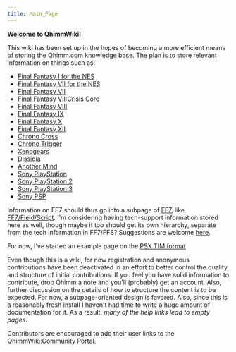 ```yaml
---
title: Main_Page
---
```


<b>Welcome to QhimmWiki!</b>

This wiki has been set up in the hopes of becoming a more efficient means of storing the Qhimm.com knowledge base. The plan is to store relevant information on things such as:

- [Final Fantasy I for the NES](FF1NES)
- [Final Fantasy VII for the NES](FF7NES)
- [Final Fantasy VII](FF7)
- [Final Fantasy VII:Crisis Core](FF7:CC)
- [Final Fantasy VIII](FF8)
- [Final Fantasy IX](FF9)
- [Final Fantasy X](FF10)
- [Final Fantasy XII](FF12)
- [Chrono Cross](CC)
- [Chrono Trigger](CT)
- [Xenogears](Xeno)
- [Dissidia](Dissidia)
- [Another Mind](Another_Mind)
- [Sony PlayStation](PSX)
- [Sony PlayStation 2](PS2)
- [Sony PlayStation 3](PS3)
- [Sony PSP](PSP)

Information on FF7 should thus go into a subpage of [FF7](FF7 "wikilink"), like [FF7/Field/Script](FF7/Field/Script "wikilink"). I'm considering having tech-support information stored here as well, though maybe it too should get its own hierarchy, separate from the tech information in FF7/FF8? Suggestions are welcome [here](Talk:Main_page).

For now, I've started an example page on the [PSX TIM format](PSX/TIM_file)

Even though this is a wiki, for now registration and anonymous contributions have been deactivated in an effort to better control the quality and structure of initial contributions. If you feel you have solid information to contribute, drop Qhimm a note and you'll (probably) get an account. Also, further discussion on the details of how to structure the content is to be expected. For now, a subpage-oriented design is favored. Also, since this is a reasonably fresh install I haven't had time to write a huge amount of documentation for it. As a result, *many of the help links lead to empty pages*.

Contributors are encouraged to add their user links to the [QhimmWiki:Community Portal](QhimmWiki:Community_Portal).
